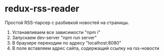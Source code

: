 # redux-rss-reader
Простой RSS-парсер с разбивкой новостей на страницы.

1. Устанавливаем все зависимости
"npm i"
2. Запускаем dev-server
"npm run server"
3. В браузере переходим по адресу
"localhost:8080"
4. В поле вставляем адрес сайта, содержащий ссылку на rss-новости
